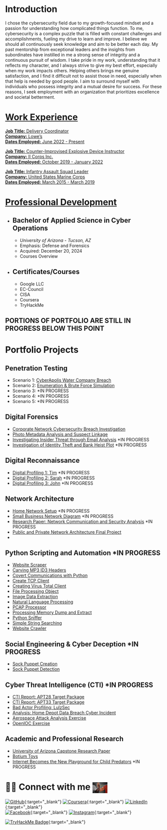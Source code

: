 # Introduction
I chose the cybersecurity field due to my growth-focused mindset and a passion for understanding how complicated things function. To me, cybersecurity is a complex puzzle that is filled with constant challenges and accomplishments, fueling my drive to learn and improve. I believe we should all continuously seek knowledge and aim to be better each day. My past mentorship from exceptional leaders and the insights from subordinates have instilled in me a strong sense of integrity and a continuous pursuit of wisdom. I take pride in my work, understanding that it reflects my character, and I always strive to give my best effort, especially when my work impacts others. Helping others brings me genuine satisfaction, and I find it difficult not to assist those in need, especially when that help is needed by good people. I aim to surround myself with individuals who possess integrity and a mutual desire for success. For these reasons, I seek employment with an organization that prioritizes excellence and societal betterment.

# [Work Experience](Projects/Reviews.md)
[**Job Title:** Delivery Coordinator<br />
**Company:** Lowe’s<br />
**Dates Employed:** June 2022 - Present](Chas-Riley/Projects/job1.md) 

[**Job Title:** Counter-Improvised Explosive Device Instructor<br />
**Company:** II Corps Inc.<br />
**Dates Employed:** October 2019 - January 2022](Chas-Riley/Projects/job2.md) 

[**Job Title:** Infantry Assault Squad Leader<br />
**Company:** United States Marine Corps<br />
**Dates Employed:** March 2015 - March 2019](Chas-Riley/Projects/job3.md) 

# [Professional Development](Projects/Education.md)
- ## Bachelor of Applied Science in Cyber Operations <br />
  - *University of Arizona - Tucson, AZ*
  - Emphasis: Defense and Forensics
  - Acquired: December 20, 2024
  - Courses Overview
- ## Certificates/Courses
  - Google LLC
  - EC-Council
  - CISA
  - Coursera
  - TryHackMe

## PORTIONS OF PORTFOLIO ARE STILL IN PROGRESS BELOW THIS POINT
    
# Portfolio Projects
## Penetration Testing
- Scenario 1: [CyberApolis Water Company Breach](Projects/Pen-Testing/Water-Company.html)
- Scenario 2: [Enumeration & Brute Force Simulation](Projects/Pen-Testing/brute.md)
- Scenario 3: [](Projects/Pen-Testing/) *IN PROGRESS
- Scenario 4: [](Projects/Pen-Testing/) *IN PROGRESS
- Scenario 5: [](Projects/Pen-Testing/) *IN PROGRESS

## Digital Forensics
- [Corporate Network Cybersecurity Breach Investigation](Projects/Forensics/scenario1.md)
- [Photo Metadata Analysis and Suspect Linkage](Projects/Forensics/scenario2.md)
- [Investigating Insider Threat through Email Analysis](Projects/Forensics/scenario3.md) *IN PROGRESS
- [Investigation of Identity Theft and Bank Heist Plot](Projects/Forensics/scenario4.md) *IN PROGRESS

## Digital Reconnaissance
- [Digital Profiling 1: Tim](Projects/Recon/tim.md) *IN PROGRESS
- [Digital Profiling 2: Sarah](Projects/Recon/sarah.md) *IN PROGRESS
- [Digital Profiling 3: John](Projects/Recon/john.md) *IN PROGRESS

## Network Architecture
- [Home Network Setup](Projects/Network/home-network.md) *IN PROGRESS
- [Small Business Network Diagram](Projects/Network/diagram.md) *IN PROGRESS
- [Research Paper: Network Communication and Security Analysis](Projects/Network/analysis.md) *IN PROGRESS
- [Public and Private Network Architecture Final Project](Projects/Network/diagram2.html)
- [](Projects/Network/ndc.md)

## Python Scripting and Automation *IN PROGRESS
- [Website Scraper](Projects/Script/scrape.md) 
- [Carving MP3 ID3 Headers](Projects/Script/carve.md)
- [Covert Communications with Python](Projects/Script/covert.md)
- [Create TCP Client](Projects/Script/TCP.md)
- [Creating Virus Total Client](Projects/Script/virus.md)
- [File Processing Object](Projects/Script/process.md)
- [Image Data Extraction](Projects/Script/image.md)
- [Natural Language Processing](Projects/Script/NLP.md)
- [PCAP Processor](Projects/Script/PCAP.md)
- [Processing Memory Dump and Extract](Projects/Script/dump.md)
- [Python Sniffer](Projects/Script/sniff.md)
- [Simple String Searching](Projects/Script/string.md)
- [Website Crawler](Projects/Script/crawl.md)

## Social Engineering & Cyber Deception *IN PROGRESS
- [Sock Puppet Creation](Projects/Deception/create.md)
- [Sock Puppet Detection](Projects/Deception/detect.md)

## Cyber Threat Intelligence (CTI) *IN PROGRESS
- [CTI Report: APT28 Target Package](Projects/CTI/APT28.md)
- [CTI Report: APT33 Target Package](Projects/CTI/APT33.md)
- [Bad Actor Profiling: LulzSec](Projects/CTI/LulzSec.md)
- [Analysis: Home Depot Data Breach Cyber Incident](Projects/CTI/home-depot.md)
- [Aerospace Attack Analysis Exercise](Projects/CTI/aerospace.md)
- [OpenIOC Exercise](Projects/CTI/IOC.md)

## Academic and Professional Research
- [University of Arizona Capstone Research Paper](Projects/Research/capstone.html)
- [Botium Toys](Projects/Research/rar.html)
- [Internet Becomes the New Playground for Child Predators](Projects/Research/cp.md) *IN PROGRESS

# 🤜🤛 Connect with me  <img src="assets/img/Epic-Hand-Shake.png" alt="Epic Hand Shake" height="300" style="height: 35px; width: auto; vertical-align: -10px;"/>


[![GitHub](https://img.shields.io/badge/github-%23121011.svg?style=for-the-badge&logo=github&logoColor=white)](https://github.com/BreachOpen/Chas-Riley){:target="_blank"} 
[![Coursera](https://img.shields.io/badge/Coursera-%230056D2.svg?style=for-the-badge&logo=Coursera&logoColor=white)](https://www.coursera.org/learner/cr0351){:target="_blank"} 
[![LinkedIn](https://img.shields.io/badge/linkedin-%230077B5.svg?style=for-the-badge&logo=linkedin&logoColor=white)](https://linkedin.com/in/chas-riley){:target="_blank"} <br>
[![Facebook](https://img.shields.io/badge/Facebook-%231877F2.svg?style=for-the-badge&logo=Facebook&logoColor=white)](https://www.facebook.com/CR0351/){:target="_blank"} 
[![Instagram](https://img.shields.io/badge/Instagram-%23E4405F.svg?style=for-the-badge&logo=Instagram&logoColor=white)](https://www.instagram.com/rezy0351/){:target="_blank"}

[<img src="https://tryhackme-badges.s3.amazonaws.com/c0351.png" alt="TryHackMe Badge" height="110"/>](https://tryhackme.com/p/c0351){:target="_blank"}
